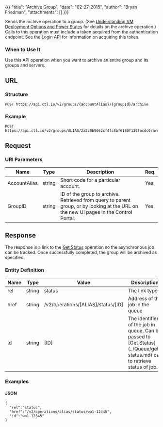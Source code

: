 {{{
  "title": "Archive Group",
  "date": "02-27-2015",
  "author": "Bryan Friedman",
  "attachments": []
}}}

Sends the archive operation to a group. (See <a href="/knowledge-base/servers/understanding-vm-deployment-options-and-power-states/#archive">Understanding VM Deployment Options and Power States</a> for details on the archive operation.) Calls to this operation must include a token acquired from the authentication endpoint. See the [Login API](..Authentication/login.md) for information on acquiring this token.


### When to Use It

Use this API operation when you want to archive an entire group and its groups and servers.

## URL

### Structure

    POST https://api.ctl.io/v2/groups/{accountAlias}/{groupId}/archive

### Example

    POST https://api.ctl.io/v2/groups/ALIAS/2a5c0b9662cf4fc8bf6180f139facdc0/archive

## Request

### URI Parameters

<table>
  <thead>
    <tr>
      <th>Name</th>
      <th>Type</th>
      <th>Description</th>
      <th>Req.</th>
    </tr>
  </thead>
  <tbody>
    <tr>
      <td>AccountAlias</td>
      <td>string</td>
      <td>Short code for a particular account.</td>
      <td>Yes</td>
    </tr>
    <tr>
      <td>GroupID</td>
      <td>string</td>
      <td>ID of the group to archive. Retrieved from query to parent group, or by looking at the URL on the new UI pages in the Control Portal.</td>
      <td>Yes</td>
    </tr>
  </tbody>
</table>

## Response

The response is a link to the [Get Status](../Queue/get-status.md) operation so the asynchronous job can be tracked. Once successfully completed, the group will be archived as specified.

### Entity Definition

<table>
  <thead>
    <tr>
      <th>Name</th>
      <th>Type</th>
      <th>Value</th>
      <th>Description</th>
    </tr>
  </thead>
  <tbody>
    <tr>
      <td>rel</td>
      <td>string</td>
      <td>status</td>
      <td>The link type</td>
    </tr>
    <tr>
      <td>href</td>
      <td>string</td>
      <td>/v2/operations/[ALIAS]/status/[ID]</td>
      <td>Address of the job in the queue</td>
    </tr>
    <tr>
      <td>id</td>
      <td>string</td>
      <td>[ID]</td>
      <td>The identifier of the job in queue. Can be passed to [Get Status](../Queue/get-status.md) call to retrieve status of job.</td>
    </tr>
  </tbody>
</table>

### Examples

#### JSON

    {
      "rel":"status",
      "href":"/v2/operations/alias/status/wa1-12345",
      "id":"wa1-12345"
    }
